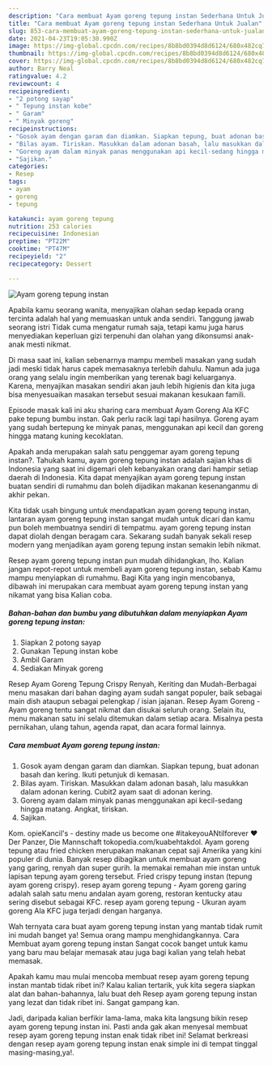```yaml
---
description: "Cara membuat Ayam goreng tepung instan Sederhana Untuk Jualan"
title: "Cara membuat Ayam goreng tepung instan Sederhana Untuk Jualan"
slug: 853-cara-membuat-ayam-goreng-tepung-instan-sederhana-untuk-jualan
date: 2021-04-23T19:05:30.990Z
image: https://img-global.cpcdn.com/recipes/8b8bd0394d8d6124/680x482cq70/ayam-goreng-tepung-instan-foto-resep-utama.jpg
thumbnail: https://img-global.cpcdn.com/recipes/8b8bd0394d8d6124/680x482cq70/ayam-goreng-tepung-instan-foto-resep-utama.jpg
cover: https://img-global.cpcdn.com/recipes/8b8bd0394d8d6124/680x482cq70/ayam-goreng-tepung-instan-foto-resep-utama.jpg
author: Barry Neal
ratingvalue: 4.2
reviewcount: 4
recipeingredient:
- "2 potong sayap"
- " Tepung instan kobe"
- " Garam"
- " Minyak goreng"
recipeinstructions:
- "Gosok ayam dengan garam dan diamkan. Siapkan tepung, buat adonan basah dan kering. Ikuti petunjuk di kemasan."
- "Bilas ayam. Tiriskan. Masukkan dalam adonan basah, lalu masukkan dalam adonan kering. Cubit2 ayam saat di adonan kering."
- "Goreng ayam dalam minyak panas menggunakan api kecil-sedang hingga matang. Angkat, tiriskan."
- "Sajikan."
categories:
- Resep
tags:
- ayam
- goreng
- tepung

katakunci: ayam goreng tepung 
nutrition: 253 calories
recipecuisine: Indonesian
preptime: "PT22M"
cooktime: "PT47M"
recipeyield: "2"
recipecategory: Dessert

---
```



![Ayam goreng tepung instan](https://img-global.cpcdn.com/recipes/8b8bd0394d8d6124/680x482cq70/ayam-goreng-tepung-instan-foto-resep-utama.jpg)

Apabila kamu seorang wanita, menyajikan olahan sedap kepada orang tercinta adalah hal yang memuaskan untuk anda sendiri. Tanggung jawab seorang istri Tidak cuma mengatur rumah saja, tetapi kamu juga harus menyediakan keperluan gizi terpenuhi dan olahan yang dikonsumsi anak-anak mesti nikmat.

Di masa  saat ini, kalian sebenarnya mampu membeli masakan yang sudah jadi meski tidak harus capek memasaknya terlebih dahulu. Namun ada juga orang yang selalu ingin memberikan yang terenak bagi keluarganya. Karena, menyajikan masakan sendiri akan jauh lebih higienis dan kita juga bisa menyesuaikan masakan tersebut sesuai makanan kesukaan famili. 

Episode masak kali ini aku sharing cara membuat Ayam Goreng Ala KFC pake tepung bumbu instan. Gak perlu racik lagi tapi hasilnya. Goreng ayam yang sudah bertepung ke minyak panas, menggunakan api kecil dan goreng hingga matang kuning kecoklatan.

Apakah anda merupakan salah satu penggemar ayam goreng tepung instan?. Tahukah kamu, ayam goreng tepung instan adalah sajian khas di Indonesia yang saat ini digemari oleh kebanyakan orang dari hampir setiap daerah di Indonesia. Kita dapat menyajikan ayam goreng tepung instan buatan sendiri di rumahmu dan boleh dijadikan makanan kesenanganmu di akhir pekan.

Kita tidak usah bingung untuk mendapatkan ayam goreng tepung instan, lantaran ayam goreng tepung instan sangat mudah untuk dicari dan kamu pun boleh membuatnya sendiri di tempatmu. ayam goreng tepung instan dapat diolah dengan beragam cara. Sekarang sudah banyak sekali resep modern yang menjadikan ayam goreng tepung instan semakin lebih nikmat.

Resep ayam goreng tepung instan pun mudah dihidangkan, lho. Kalian jangan repot-repot untuk membeli ayam goreng tepung instan, sebab Kamu mampu menyiapkan di rumahmu. Bagi Kita yang ingin mencobanya, dibawah ini merupakan cara membuat ayam goreng tepung instan yang nikamat yang bisa Kalian coba.

<!--inarticleads1-->

##### Bahan-bahan dan bumbu yang dibutuhkan dalam menyiapkan Ayam goreng tepung instan:

1. Siapkan 2 potong sayap
1. Gunakan  Tepung instan kobe
1. Ambil  Garam
1. Sediakan  Minyak goreng


Resep Ayam Goreng Tepung Crispy Renyah, Keriting dan Mudah-Berbagai menu masakan dari bahan daging ayam sudah sangat populer, baik sebagai main dish ataupun sebagai pelengkap / isian jajanan. Resep Ayam Goreng - Ayam goreng tentu sangat nikmat dan disukai seluruh orang. Selain itu, menu makanan satu ini selalu ditemukan dalam setiap acara. Misalnya pesta pernikahan, ulang tahun, agenda rapat, dan acara formal lainnya. 

<!--inarticleads2-->

##### Cara membuat Ayam goreng tepung instan:

1. Gosok ayam dengan garam dan diamkan. Siapkan tepung, buat adonan basah dan kering. Ikuti petunjuk di kemasan.
1. Bilas ayam. Tiriskan. Masukkan dalam adonan basah, lalu masukkan dalam adonan kering. Cubit2 ayam saat di adonan kering.
1. Goreng ayam dalam minyak panas menggunakan api kecil-sedang hingga matang. Angkat, tiriskan.
1. Sajikan.


Kom. opieKancil&#39;s - destiny made us become one #itakeyouANtilforever ❤ Der Panzer, Die Mannschaft tokopedia.com/kuabehtakdol. Ayam goreng tepung atau fried chicken merupakan makanan cepat saji Amerika yang kini populer di dunia. Banyak resep dibagikan untuk membuat ayam goreng yang garing, renyah dan super gurih. Ia memakai remahan mie instan untuk lapisan tepung ayam goreng tersebut. Fried crispy tepung instan (tepung ayam goreng crispy). resep ayam goreng tepung - Ayam goreng garing adalah salah satu menu andalan ayam goreng, restoran kentucky atau sering disebut sebagai KFC. resep ayam goreng tepung - Ukuran ayam goreng Ala KFC juga terjadi dengan harganya. 

Wah ternyata cara buat ayam goreng tepung instan yang mantab tidak rumit ini mudah banget ya! Semua orang mampu menghidangkannya. Cara Membuat ayam goreng tepung instan Sangat cocok banget untuk kamu yang baru mau belajar memasak atau juga bagi kalian yang telah hebat memasak.

Apakah kamu mau mulai mencoba membuat resep ayam goreng tepung instan mantab tidak ribet ini? Kalau kalian tertarik, yuk kita segera siapkan alat dan bahan-bahannya, lalu buat deh Resep ayam goreng tepung instan yang lezat dan tidak ribet ini. Sangat gampang kan. 

Jadi, daripada kalian berfikir lama-lama, maka kita langsung bikin resep ayam goreng tepung instan ini. Pasti anda gak akan menyesal membuat resep ayam goreng tepung instan enak tidak ribet ini! Selamat berkreasi dengan resep ayam goreng tepung instan enak simple ini di tempat tinggal masing-masing,ya!.

